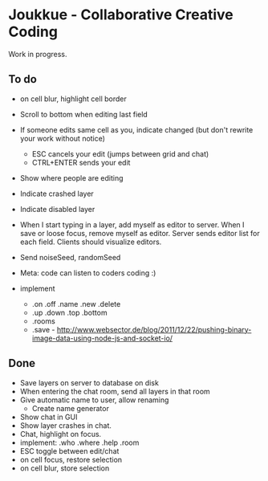 # Joukkue - Collaborative Creative Coding

Work in progress.

## To do

* on cell blur, highlight cell border
* Scroll to bottom when editing last field

* If someone edits same cell as you, indicate changed (but don't rewrite your work without notice)
  * ESC cancels your edit (jumps between grid and chat)
  * CTRL+ENTER sends your edit
* Show where people are editing
* Indicate crashed layer
* Indicate disabled layer
* When I start typing in a layer, add myself as editor to server. When I save or loose focus, remove myself as editor. Server sends editor list for each field. Clients should visualize editors.

* Send noiseSeed, randomSeed
* Meta: code can listen to coders coding :)

* implement
  * .on .off .name .new .delete
  * .up .down .top .bottom
  * .rooms
  * .save - http://www.websector.de/blog/2011/12/22/pushing-binary-image-data-using-node-js-and-socket-io/

## Done

* Save layers on server to database on disk
* When entering the chat room, send all layers in that room
* Give automatic name to user, allow renaming
  * Create name generator
* Show chat in GUI
* Show layer crashes in chat.
* Chat, highlight on focus.
* implement: .who .where .help .room
* ESC toggle between edit/chat
* on cell focus, restore selection
* on cell blur, store selection
